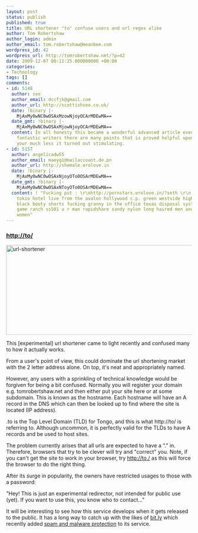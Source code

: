 ```yaml
---
layout: post
status: publish
published: true
title: URL shortener "to" confuse users and url regex alike
author: Tom Robertshaw
author_login: admin
author_email: tom.robertshaw@meanbee.com
wordpress_id: 42
wordpress_url: http://tomrobertshaw.net/?p=42
date: 2009-12-07 00:11:25.000000000 +00:00
categories:
- Technology
tags: []
comments:
- id: 5148
  author: seo
  author_email: dccfjk@gmail.com
  author_url: http://scottishseo.co.uk/
  date: !binary |-
    MjAxMy0wNC0wOSAxMzowNjoyOCArMDEwMA==
  date_gmt: !binary |-
    MjAxMy0wNC0wOSAxMjowNjoyOCArMDEwMA==
  content: In all honesty this became a wonderful advanced article even so like all
    fantastic writers there are many points that is proved helpful upon. But never
    your much less it turned out stimulating.
- id: 5157
  author: angelicadw55
  author_email: maeyg1@mailaccount.de.pn
  author_url: http://shemale.erolove.in
  date: !binary |-
    MjAxMy0wNC0wOSAxNjoyOTo0OSArMDEwMA==
  date_gmt: !binary |-
    MjAxMy0wNC0wOSAxNToyOTo0OSArMDEwMA==
  content: ! "Fucking put : \r\nhttp://pornstars.erolove.in/?seth \r\n rapidshare
    tokio hotel live from the avalon hollywood c.p. green westside high school 1988
    black booty shorts fucking granny in the office texas disposal systems exotic
    game ranch ss501 u r man rapidshare sandy nylon long haired men and short haired
    women"
---
```

<p><h3><strong><a href="http://to/">http://to/</a></strong></h3></p>

<a href="http://to/"><img class="aligncenter size-large wp-image-57" title="url-shortener" src="http://tomrobertshaw.net/wp-content/uploads/2009/12/url-shortener-1024x345.png" alt="url-shortener" width="580" height="243" /></a>

This [experimental] url shortener came to light recently and confused many to how it actually works.

From a user's point of view, this could dominate the url shortening market with the 2 letter address alone.  On top, it's neat and appropriately named.

However, any users with a sprinkling of technical knowledge would be forgiven for being a bit confused. Normally you will register your domain e.g. tomrobertshaw.net and then either put your site here or at some subdomain.   This is known as the hostname.  Each hostname will have an A record in the DNS which can then be looked up to find where the site is located (IP address).

.to is the Top Level Domain (TLD) for Tongo, and this is what http://to/ is referring to. Although uncommon, it is perfectly valid for the TLDs to have A records and be used to host sites.

The problem currently arises that all urls are expected to have a "." in.  Therefore, browsers that try to be clever will try and "correct" you.  Note, if you can't get the site to work in your browser, try <a href="http://to./">http://to./</a> as this will force the browser to do the right thing.

After its surge in popularity, the owners have restricted usages to those with a password:

"Hey! This is just an experimental redirector, not intended for public use (yet). If you want to use this, you know who to contact..."

It will be interesting to see how this service develops when it gets released to the public.  It has a long way to catch up with the likes of <a href="http://bit.ly">bit.ly</a> which recently added <a href="http://blog.bit.ly/post/263859706/spam-and-malware-protection">spam and malware protection</a> to its service.

